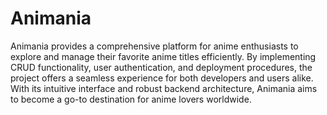 # Animania
Animania provides a comprehensive platform for anime enthusiasts to explore and manage 
their favorite anime titles efficiently. By implementing CRUD functionality, user authentication, 
and deployment procedures, the project offers a seamless experience for both developers and users alike.
With its intuitive interface and robust backend architecture, Animania aims to become a go-to destination for anime lovers worldwide.
